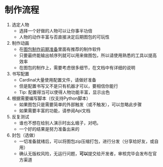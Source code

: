 # 制作流程

1. 选定人物
    * 选择一个好做的人物可以让你事半功倍
    * 人物的动作丰富与否直接决定后期图包的可玩性
2. 制作动画
    * 在[图包制作前期准备](/docs/图包制作/图包制作前期准备/)里面有推荐的制作软件
    * 只要最终能输出帧序列就可以用来做图包，所以请使用熟悉的工具以提高效率
    * 在图包的制作上，需要考虑很多细节，在文档中有详细的说明
3. 书写配置
    * Cardinal大量使用配置文件，请做好准备
    * 但是配置书写又不是只有机器才可以，要相信你能行
    * Tip: 配置得当可以使得人物功能丰富，显示出色
4. 根据需要编写脚本（仅支持Python脚本）
    * 如果图包只是需要简单的外部触发（或不触发），可以忽略此步骤
    * 如果需要丰富的功能，请参阅Api文档
5. 反复测试
    * 谁也不想在给别人演示时出幺蛾子，对吧。
    * 一个好的结果是努力准备出来的
6. 封包（选做）
    * 一切准备就绪后，可以将图包zip压缩打包，进行分发（分享给好友，或自用）
    * 确认无版权风险，无运行问题，**可以**提交给开发者，审核完毕会发布在官方渠道